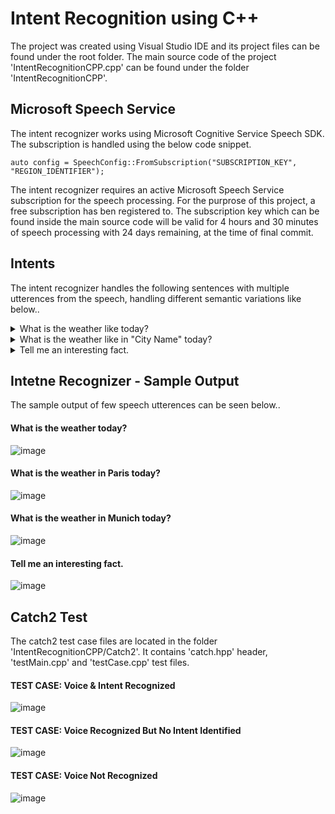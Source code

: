 # Intent Recognition using C++

The project was created using Visual Studio IDE and its project files can be found under the root folder. The main source code of the project 'IntentRecognitionCPP.cpp' can be found under the folder 'IntentRecognitionCPP'.

## Microsoft Speech Service
The intent recognizer works using Microsoft Cognitive Service Speech SDK. The subscription is handled using the below code snippet. 

```
auto config = SpeechConfig::FromSubscription("SUBSCRIPTION_KEY", "REGION_IDENTIFIER");
```
The intent recognizer requires an active Microsoft Speech Service subscription for the speech processing. For the purprose of this project, a free subscription has ben registered to. The subscription key which can be found inside the main source code will be valid for 4 hours and 30 minutes of speech processing with 24 days remaining, at the time of final commit. 

## Intents
The intent recognizer handles the following sentences with multiple utterences from the speech, handling different semantic variations like below..

<details> <summary>
  What is the weather like today?
  </summary>
  
* What is the weather like now?
* How is the weather like today?
* How is the weather like now?
* What is the weather today?
* How is the weather today?
* What is the weather now?
* How is the weather now?
* What weather today?
* What weather now?
* How weather today?
* How weather now?
</details>

<details> <summary>
  What is the weather like in "City Name" today?
  </summary>
  
* What is the weather like in "City Name" today?
* What is the weather like in "City Name" now?
* How is the weather like in "City Name" today?
* How is the weather like in "City Name" now?
* What is the weather in "City Name" today?
* What is the weather in "City Name" now?
* How is the weather in "City Name" today?
* How is the weather in "City Name" now?
* What weather in "City Name" today?
* What weather in "City Name" now?
* How weather in "City Name" today?
* How weather in "City Name" now?
</details>

<details> <summary>
  Tell me an interesting fact.
  </summary>
  
* Say me an interesting fact.
* Tell me a interesting fact.
* Say me a interesting fact.
* Tell me some fact.
* Say me some fact.
* Tell some fact.
* Say some fact
* Tell a fact.
* Say a fact.
</details>
  
## Intetne Recognizer - Sample Output
The sample output of few speech utterences can be seen below..

#### What is the weather today? </br>
![image](https://user-images.githubusercontent.com/77659842/180663450-a0aa5b11-d049-46f3-81f5-b2c180fb8cd2.png)

#### What is the weather in Paris today? </br>
![image](https://user-images.githubusercontent.com/77659842/180663278-57a14f0a-9e13-4587-b1d2-c54d2a27b218.png)

#### What is the weather in Munich today? </br>
![image](https://user-images.githubusercontent.com/77659842/180663373-b6ac1550-a38c-4973-a7f3-026a39411f77.png)

#### Tell me an interesting fact. </br>
![image](https://user-images.githubusercontent.com/77659842/180663490-2c5b7041-7152-4c00-8efc-5a31be45eb4f.png)


## Catch2 Test
The catch2 test case files are located in the folder 'IntentRecognitionCPP/Catch2'. It contains 'catch.hpp' header, 'testMain.cpp' and 'testCase.cpp' test files.  

#### TEST CASE: Voice & Intent Recognized </br>
![image](https://user-images.githubusercontent.com/77659842/180663894-ec4a93a4-b875-4a0a-973e-9b25ff1f5a65.png)

#### TEST CASE: Voice Recognized But No Intent Identified </br>
![image](https://user-images.githubusercontent.com/77659842/180663918-3ed874b8-6322-48bf-9edc-2bb5791cab72.png)

#### TEST CASE: Voice Not Recognized </br>
![image](https://user-images.githubusercontent.com/77659842/180663973-4cff6d2c-5ee5-41c4-9378-b90a7677cf39.png)









